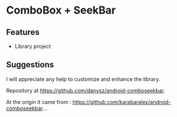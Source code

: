 # ComboBox + SeekBar



## Features

 * Library project

## Suggestions

I will appreciate any help to customize and enhance the library.

Repository at <https://github.com/danysz/android-comboseekbar>.

At the origin it came from : https://github.com/karabaralex/android-comboseekbar...
